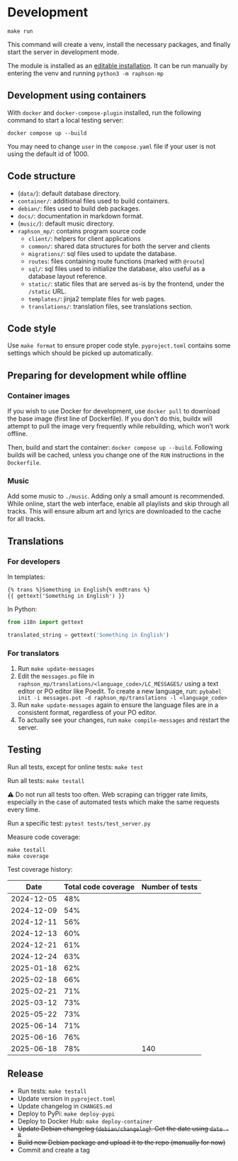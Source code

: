 # Development

```
make run
```

This command will create a venv, install the necessary packages, and finally start the server in development mode.

The module is installed as an [editable installation](https://setuptools.pypa.io/en/latest/userguide/development_mode.html). It can be run manually by entering the venv and running `python3 -m raphson-mp`

## Development using containers

With `docker` and `docker-compose-plugin` installed, run the following command to start a local testing server:
```
docker compose up --build
```

You may need to change `user` in the `compose.yaml` file if your user is not using the default id of 1000.

## Code structure

  * (`data/`): default database directory.
  * `container/`: additional files used to build containers.
  * `debian/`: files used to build deb packages.
  * `docs/`: documentation in markdown format.
  * (`music/`): default music directory.
  * `raphson_mp/`: contains program source code
    * `client/`: helpers for client applications
    * `common/`: shared data structures for both the server and clients
    * `migrations/`: sql files used to update the database.
    * `routes`: files containing route functions (marked with `@route`)
    * `sql/`: sql files used to initialize the database, also useful as a database layout reference.
    * `static/`: static files that are served as-is by the frontend, under the `/static` URL.
    * `templates/`: jinja2 template files for web pages.
    * `translations/`: translation files, see translations section.

## Code style

Use `make format` to ensure proper code style. `pyproject.toml` contains some settings which should be picked up automatically.

## Preparing for development while offline

### Container images

If you wish to use Docker for development, use `docker pull` to download the base image (first line of Dockerfile). If you don't do this, buildx will attempt to pull the image very frequently while rebuilding, which won't work offline.

Then, build and start the container: `docker compose up --build`. Following builds will be cached, unless you change one of the `RUN` instructions in the `Dockerfile`.

### Music

Add some music to `./music`. Adding only a small amount is recommended. While online, start the web interface, enable all playlists and skip through all tracks. This will ensure album art and lyrics are downloaded to the cache for all tracks.

## Translations

### For developers

In templates:
```jinja
{% trans %}Something in English{% endtrans %}
{{ gettext('Something in English') }}
```

In Python:
```py
from i18n import gettext

translated_string = gettext('Something in English')
```

### For translators

1. Run `make update-messages`
2. Edit the `messages.po` file in `raphson_mp/translations/<language_code>/LC_MESSAGES/` using a text editor or PO editor like Poedit. To create a new language, run: `pybabel init -i messages.pot -d raphson_mp/translations -l <language_code>`
3. Run `make update-messages` again to ensure the language files are in a consistent format, regardless of your PO editor.
4. To actually see your changes, run `make compile-messages` and restart the server.

## Testing

Run all tests, except for online tests: `make test`

Run all tests: `make testall`

⚠️ Do not run all tests too often. Web scraping can trigger rate limits, especially in the case of automated tests which make the same requests every time.

Run a specific test: `pytest tests/test_server.py`

Measure code coverage:
```
make testall
make coverage
```

Test coverage history:

| Date       | Total code coverage | Number of tests
| ---------- | ------------------- | ---------------
| 2024-12-05 | 48%                 |
| 2024-12-09 | 54%                 |
| 2024-12-11 | 56%                 |
| 2024-12-13 | 60%                 |
| 2024-12-21 | 61%                 |
| 2024-12-24 | 63%                 |
| 2025-01-18 | 62%                 |
| 2025-02-18 | 66%                 |
| 2025-02-21 | 71%                 |
| 2025-03-12 | 73%                 |
| 2025-05-22 | 73%                 |
| 2025-06-14 | 71%                 |
| 2025-06-16 | 76%                 |
| 2025-06-18 | 78%                 | 140

## Release

* Run tests: `make testall`
* Update version in `pyproject.toml`
* Update changelog in `CHANGES.md`
* Deploy to PyPi: `make deploy-pypi`
* Deploy to Docker Hub: `make deploy-container`
* ~~Update Debian changelog (`debian/changelog`). Get the date using `date -R`~~
* ~~Build new Debian package and upload it to the repo (manually for now)~~
* Commit and create a tag
